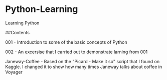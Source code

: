 # Python-Learning
Learning Python


##Contents

001 - Introduction to some of the basic concepts of Python

002 - An excersise that I carried out to demonstrate larning from 001

Janeway-Coffee - Based on the "Picard - Make it so" script that I found on Kaggle. I changed it to show how many times Janeway talks about coffee in Voyager 
